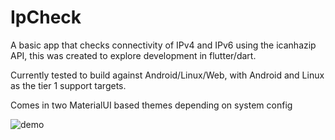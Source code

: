 # IpCheck

A basic app that checks connectivity of IPv4 and IPv6 using the icanhazip API, this was created to explore development in flutter/dart.

Currently tested to build against Android/Linux/Web, with Android and Linux as the tier 1 support targets.

Comes in two MaterialUI based themes depending on system config

![demo](https://github.com/user-attachments/assets/4f54f495-d6b2-481d-9209-8144aaaea7f6)
